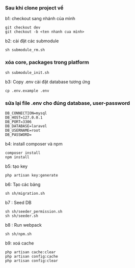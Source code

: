 ### Sau khi clone project về
b1: checkout sang nhánh của mình

````
git checkout dev
git checkout -b <ten nhanh cua mình>
````

b2: cài đặt các submodule
````
sh submodule_rm.sh
````
### xóa core, packages trong platform
````
sh submodule_init.sh
````

b3: Copy .env cài đặt database tương ứng
````
cp .env.example .env
````
### sửa lại file .env cho đúng database, user-password

````
DB_CONNECTION=mysql
DB_HOST=127.0.0.1
DB_PORT=3306
DB_DATABASE=laravel
DB_USERNAME=root
DB_PASSWORD=

````
b4: install composer và npm
````
composer install
npm install
````


b5: tạo key
````
php artisan key:generate
````

b6: Tạo các bảng
````
sh sh/migration.sh
````

b7 : Seed DB

````
sh sh/seeder_permission.sh
sh sh/seeder.sh
````

b8 : Run webpack

````
sh sh/npm.sh
````

b9: xoá cache
````
php artisan cache:clear
php artisan config:cache
php artisan config:clear
````
